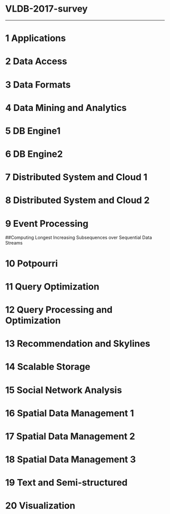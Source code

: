 # VLDB-2017-survey


-------

# 1 Applications

# 2 Data Access

# 3 Data Formats

# 4 Data Mining and Analytics

# 5 DB Engine1

# 6 DB Engine2

# 7 Distributed System and Cloud 1

# 8 Distributed System and Cloud 2

# 9 Event Processing

##Computing Longest Increasing Subsequences over Sequential Data Streams

# 10 Potpourri

# 11 Query Optimization

# 12 Query Processing and Optimization

# 13 Recommendation and Skylines

# 14 Scalable Storage

# 15 Social Network Analysis

# 16 Spatial Data Management 1

# 17 Spatial Data Management 2

# 18 Spatial Data Management 3

# 19 Text and Semi-structured

# 20 Visualization
